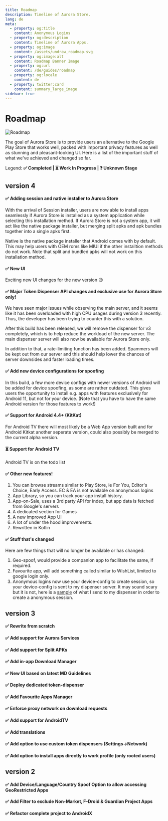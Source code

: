 ```yaml
---
title: Roadmap
description: Timeline of Aurora Store.
lang: de
meta:
  - property: og:title
    content: Anonymous Logins
  - property: og:description
    content: Timeline of Aurora Apps.
  - property: og:image
    content: /assets/undraw_roadmap.svg
  - property: og:image:alt
    content: Roadmap Banner Image
  - property: og:url
    content: /de/guides/roadmap
  - property: og:locale
    content: de
  - property: twitter:card
    content: summary_large_image
sidebar: true
---
```


# Roadmap

![Roadmap](/assets/undraw_roadmap.svg)

The goal of Aurora Store is to provide users an alternative to the Google Play Store that works well, packed with important privacy features as well as stunning and pleasant-looking UI. Here is a list of the important stuff of what we've achieved and changed so far.

Legend: **✅ Completed | ⏳ Work In Progress | ❓ Unknown Stage**

## version 4

#### ✅ Adding session and native installer to Aurora Store

With the arrival of Session installer, users are now able to install apps seamlessly if Aurora Store is installed as a system application while selecting this installation method. If Aurora Store is not a system app, it will act like the native package installer, but merging split apks and apk bundles together into a single apks first.

Native is the native package installer that Android comes with by default. This may help users with OEM roms like MIUI if the other installtion methods do not work. Note that split and bundled apks will not work on this installation method.

#### ✅ New UI

Exciting new UI changes for the new version 😉

#### ✅ Major Token Dispenser API changes and exclusive use for Aurora Store only!

We have seen major issues while observing the main server, and it seems like it has been overloaded with high CPU usages during version 3 recently. Thus, the developer has been trying to counter this with a solution.

After this build has been released, we will remove the dispenser for v3 completely, which is to help reduce the workload of the new server. The main dispenser server will also now be available for Aurora Store only. 

In addition to that, a rate-limiting function has been added. Spammers will be kept out from our server and this should help lower the chances of server downsides and faster loading times.

#### ✅ Add new device configurations for spoofing

In this build, a few more device configs with newer versions of Android will be added for device spoofing, as some are rather outdated. This gives users the opportunity to install e.g. apps with features exclusively for Android 11, but not for your device. (Note that you have to have the same Android version for those features to work!)

#### ✅ Support for Android 4.4+ (KitKat)

For Android TV there will most likely be a Web App version built and for Android Kitkat another seperate version, could also possibly be merged to the current alpha version.

#### ⏳ Support for Android TV 

Android TV is on the todo list

#### ✅ Other new features!

1. You can browse streams similar to Play Store, ie For You, Editor's Choice, Early Access. EC & EA is not available on anonymous logins
2. App Library, so you can track your app install history.
3. App-on-Sale, uses a 3rd party API for index, but app data is fetched from Google's servers
4. A dedicated section for Games
5. A new improved App UI
6. A lot of under the hood improvements.
7. Rewritten in Kotlin

#### ✅ Stuff that's changed

Here are few things that will no longer be available or has changed:

1. Geo-spoof, would provide a companion app to facilitate the same, if required.
2. Favourite app, will add something called similar to WishList, limited to google login only.
3. Anonymous logins now use your device-config to create session, so your device-config is sent to my dispenser server. It may sound scary but it is not, here is a [sample](https://gitlab.com/AuroraOSS/gplayapi/-/blob/master/src/main/resources/op_8_pro.properties) of what I send to my dispenser in order to create a anonymous session.

## version 3

#### ✅ Rewrite from scratch

#### ✅ Add support for Aurora Services

#### ✅ Add support for Split APKs

#### ✅ Add in-app Download Manager

#### ✅ New UI based on latest MD Guidelines

#### ✅ Deploy dedicated token-dispenser

#### ✅ Add Favourite Apps Manager

#### ✅ Enforce proxy network on download requests

#### ✅ Add support for AndroidTV

#### ✅ Add translations

#### ✅ Add option to use custom token dispensers (Settings->Network)

#### ✅ Add option to install apps directly to work profile (only rooted users)

## version 2

#### ✅ Add Device/Language/Country Spoof Option to allow accessing GeoRestricted Apps

#### ✅ Add Filter to exclude Non-Market, F-Droid & Guardian Project Apps

#### ✅ Refactor complete project to AndroidX
